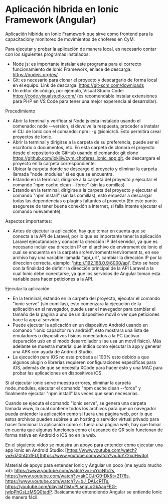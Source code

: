 # Aplicación hibrida en Ionic Framework (Angular)
Aplicación hibirida en Ionic Framework que sirve como frontend para la capacitacióny monitoreo de movimientos de choferes en CyM.

Para ejecutar y probar la aplicación de manera local, es necesario contar con los siguientes programas instalados:
- Node js: es importante instalar este programa para el correcto funcionamiento de Ionic Framework, enlace de descarga: https://nodejs.org/es/
- Git: es necesario para clonar el proyecto y descargarlo de forma local en el equipo. Link de descarga: https://git-scm.com/downloads
- Un editor de código, por ejemplo, Visual Studio Code: https://code.visualstudio.com/ (es recomendable instalar extensiones para PHP en VS Code para tener una mejor experencia al desarrollar).

Procedimiento
- Abrir la terminal y verificar si Node js esta instalado usando el comenado: node --version, si devulve la respuesta, proceder a instalar el CLI de Ionic con el comando: npm i -g @ionic/cli. Esto permitira crear proyectos de Ionic.
- Abrir la terminal y dirigirse a la carpeta de su preferencia, puede ser el escritorio o documentos, etc. En esta carpeta de clonara el proyecto desde el repositorio de GitHub usando el comando: git clone https://github.com/lokiiiv/cym_choferes_ionic_app.git, de descargara el proyecto en la carpeta correspondiente.
- Ubicar la carpeta donde se descargo el proyecto y eliminar la carpeta llamada "node_modules" si es que se encuentra.
- Estando en la terminal, dirigirse a la carpeta del proyecto y ejecutar el comando "npm cache clean --force" (sin las comillas).
- Estando en la terminal, dirigirse a la carpeta del proyecto y ejecutar el comando "npm install" (sin las comillas), esto empezar a descargar todas las dependencias o plugins faltantes al proyecto (En este punto asegurese de tener buena conexión a internet, si falla intente ejecutar el comando nuevamente).

Aspectos importantes:
- Antes de ejecutar la aplicación, hay que tomar en cuenta que se conecta a la API de Laravel, por lo que es importante tener la aplicación Laravel ejecutandose y conocer la dirección IP del servidor, ya que es necesario incluir esa dirección IP en el archivo de enviroment de Ionic el cual se encuentra en la carpeta src/enviroments/enviroment.ts, en ese archivo hay una variable llamada "api_url", cambiar la dirección IP por la direccion correcta, ejemplo: 'http://192.168.0.9:8000/api'. Esto se hace con la finalidad de definir la dirección principal de la API Laravel a la cual Ionic debe conectarse, ya que los servicios de Angular toman esta variable para hacer peticiones a la API.

Ejecutar la aplicación:
- En la terminal, estando en la carpeta del proyecto, ejecutar el comando "ionic serve" (sin comillas), esto comenzara la ejecución de la aplicación en el navegador, puede usar el navegador para cambiar el tamaño de la pagina a uno de un dispositivo movil o ver que peticiones hace la app al servidor.
- Puede ejecutar la aplicación en un dispositivo Android usando en comando "ionic capacitor run android", esto mostrara una lista de emuladores o dispositivos fisicos conectados a la PC (activar depuración usb en el modo desarrollador si se usa un movil fisico). Más adelante se muestra material que indica como ejecutar la app y generar una APK con ayuda de Android Studio.
- La ejecución para iOS no esta probada al 100% esto debido a que algunos plugin o librerías requieren configuraciones especificas para iOS, además de que se necesita XCode para hacer esto y una MAC para probar las aplicaciones en dispositivos iOS.

Si al ejecutar ionic serve muestra errores, eliminar la carpeta node_modules, ejecutar el comando "npm cache clean --force" y finalmente ejecutar "npm install" las veces que sean necesarias.

Cuando se ejecuta el comando "ionic serve", se genera una carpeta llamada www, la cual contiene todos los archivos para que un navegador pueda entender la aplicación como si fuera una página web, por lo que estos archivos pueden subirse a un hosting o servidor virtual privado para hacer funcionar la aplicación como si fuera una página web, hay que tomar en cuenta que algunas funciones como el escaneo de QR solo funcionan de forma nativa en Android o iOS no en la web.

En el siguiente video se muestra un apoyo para entender como ejecutar una app Ionic en Android Studio: [https://www.youtube.com/watch?v=EdZ0hQtrfEU](https://www.youtube.com/watch?v=JuYZ2xdHw3o)

Material de apoyo para entender Ionic y Angular un poco (me ayudo mucho xd): https://www.youtube.com/watch?v=i-oYrcNtc2s, https://www.youtube.com/watch?v=akCCJrG9-Dk&t=2176s, https://www.youtube.com/watch?v=bJ_DALcR1Ts, https://youtube.com/playlist?list=PLsngLoGbAagFEG-jwlpPhGsLzMSQ0tadP.
Basicamente entendiendo Angular se entiende Ionic de manera fácil.
